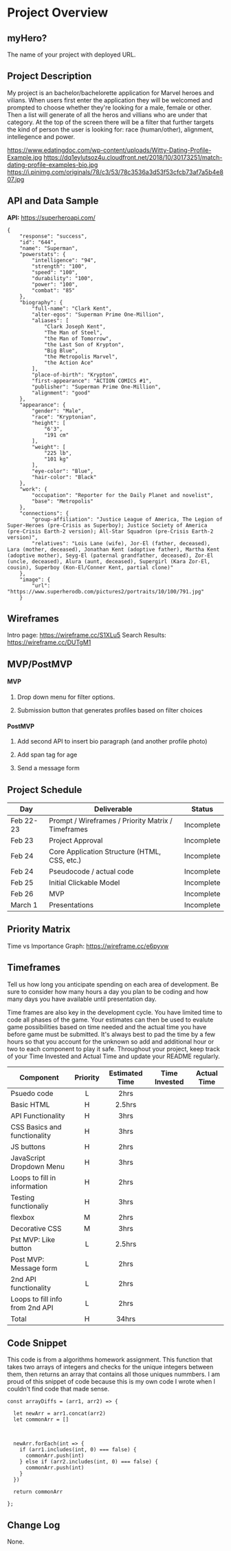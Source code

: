 # Project Overview

## myHero?

The name of your project with deployed URL.

## Project Description

My project is an bachelor/bachelorette application for Marvel heroes and vilians. When users first enter the application they will be welcomed and prompted to choose whether they're looking for a male, female or other. Then a list will generate of all the heros and villians who are under that category. At the top of the screen there will be a filter that further targets the kind of person the user is looking for: race (human/other), alignment, intellegence and power.

https://www.edatingdoc.com/wp-content/uploads/Witty-Dating-Profile-Example.jpg
https://dq1eylutsoz4u.cloudfront.net/2018/10/30173251/match-dating-profile-examples-bio.jpg
https://i.pinimg.com/originals/78/c3/53/78c3536a3d53f53cfcb73af7a5b4e807.jpg

## API and Data Sample

**API:** https://superheroapi.com/
```
{
    "response": "success",
    "id": "644",
    "name": "Superman",
    "powerstats": {
        "intelligence": "94",
        "strength": "100",
        "speed": "100",
        "durability": "100",
        "power": "100",
        "combat": "85"
    },
    "biography": {
        "full-name": "Clark Kent",
        "alter-egos": "Superman Prime One-Million",
        "aliases": [
            "Clark Joseph Kent",
            "The Man of Steel",
            "the Man of Tomorrow",
            "the Last Son of Krypton",
            "Big Blue",
            "the Metropolis Marvel",
            "the Action Ace"
        ],
        "place-of-birth": "Krypton",
        "first-appearance": "ACTION COMICS #1",
        "publisher": "Superman Prime One-Million",
        "alignment": "good"
    },
    "appearance": {
        "gender": "Male",
        "race": "Kryptonian",
        "height": [
            "6'3",
            "191 cm"
        ],
        "weight": [
            "225 lb",
            "101 kg"
        ],
        "eye-color": "Blue",
        "hair-color": "Black"
    },
    "work": {
        "occupation": "Reporter for the Daily Planet and novelist",
        "base": "Metropolis"
    },
    "connections": {
        "group-affiliation": "Justice League of America, The Legion of Super-Heroes (pre-Crisis as Superboy); Justice Society of America (pre-Crisis Earth-2 version); All-Star Squadron (pre-Crisis Earth-2 version)",
        "relatives": "Lois Lane (wife), Jor-El (father, deceased), Lara (mother, deceased), Jonathan Kent (adoptive father), Martha Kent (adoptive mother), Seyg-El (paternal grandfather, deceased), Zor-El (uncle, deceased), Alura (aunt, deceased), Supergirl (Kara Zor-El, cousin), Superboy (Kon-El/Conner Kent, partial clone)"
    },
    "image": {
        "url": "https://www.superherodb.com/pictures2/portraits/10/100/791.jpg"
    }

```
## Wireframes

Intro page: https://wireframe.cc/S1XLu5
Search Results: https://wireframe.cc/DUTgM1

## MVP/PostMVP

#### MVP 

1) Drop down menu for filter options.

2) Submission button that generates profiles based on filter choices

#### PostMVP  

1) Add second API to insert bio paragraph (and another profile photo)

3) Add span tag for age

5) Send a message form

## Project Schedule

|  Day | Deliverable | Status
|---|---| ---|
|Feb 22-23| Prompt / Wireframes / Priority Matrix / Timeframes | Incomplete
|Feb 23| Project Approval | Incomplete
|Feb 24| Core Application Structure (HTML, CSS, etc.) | Incomplete
|Feb 24| Pseudocode / actual code | Incomplete
|Feb 25| Initial Clickable Model  | Incomplete
|Feb 26| MVP | Incomplete
|March 1| Presentations | Incomplete

## Priority Matrix

Time vs Importance Graph: https://wireframe.cc/e6pyvw

## Timeframes

Tell us how long you anticipate spending on each area of development. Be sure to consider how many hours a day you plan to be coding and how many days you have available until presentation day.

Time frames are also key in the development cycle.  You have limited time to code all phases of the game.  Your estimates can then be used to evalute game possibilities based on time needed and the actual time you have before game must be submitted. It's always best to pad the time by a few hours so that you account for the unknown so add and additional hour or two to each component to play it safe. Throughout your project, keep track of your Time Invested and Actual Time and update your README regularly.	

| Component | Priority | Estimated Time | Time Invested | Actual Time |
| --- | :---: |  :---: | :---: | :---: |
| Psuedo code | L | 2hrs |  |  |
| Basic HTML | H | 2.5hrs|  |  |
| API Functionality | H | 3hrs|  |  |
| CSS Basics and functionality | H | 3hrs|  |  |
| JS buttons | H | 2hrs|  |  |
| JavaScript Dropdown Menu | H | 3hrs|  |  |
| Loops to fill in information | H | 2hrs |  |  |
| Testing functionaliy | H | 3hrs |  |  |
| flexbox | M | 2hrs |  |  |
| Decorative CSS | M | 3hrs|  |  |
| Pst MVP: Like button | L | 2.5hrs|  |  |
| Post MVP: Message form | L | 2hrs |  |  |
| 2nd API functionality | L | 2hrs |  |  |
| Loops to fill info from 2nd API | L | 2hrs |  |  |
| Total | H | 34hrs |  |  |

## Code Snippet

This code is from a algorithms homework assignment. This function that takes two arrays of integers and checks for the unique integers between them, then returns an array that contains all those uniques nummbers. I am proud of this snippet of code because this is my own code I wrote when I couldn't find code that made sense.

```
const arrayDiffs = (arr1, arr2) => {

  let newArr = arr1.concat(arr2)                      
  let commonArr = []                                  



  newArr.forEach(int => {                             
    if (arr1.includes(int, 0) === false) {            
      commonArr.push(int)                             
    } else if (arr2.includes(int, 0) === false) {     
      commonArr.push(int)
    }
  })

  return commonArr                                    
  
};
```


## Change Log
 None.
